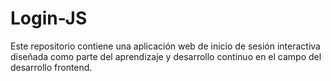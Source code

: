 # Login-JS
Este repositorio contiene una aplicación web de inicio de sesión interactiva diseñada como parte del aprendizaje y desarrollo continuo en el campo del desarrollo frontend.
